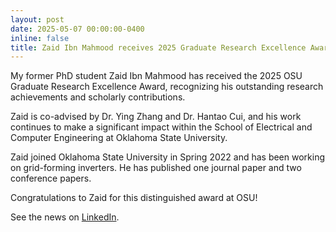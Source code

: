 ```yaml
---
layout: post
date: 2025-05-07 00:00:00-0400
inline: false
title: Zaid Ibn Mahmood receives 2025 Graduate Research Excellence Award at OSU
---
```


My former PhD student Zaid Ibn Mahmood has received the 2025 OSU Graduate Research Excellence Award, recognizing his outstanding research achievements and scholarly contributions.

Zaid is co-advised by Dr. Ying Zhang and Dr. Hantao Cui, and his work continues to make a significant impact within the School of Electrical and Computer Engineering at Oklahoma State University.

Zaid joined Oklahoma State University in Spring 2022 and has been working on grid-forming inverters. He has published one journal paper and two conference papers.

Congratulations to Zaid for this distinguished award at OSU!

See the news on [LinkedIn](https://www.linkedin.com/posts/osu-ece_researchexcellence-graduateaward-osuece-activity-7323464637390225409-DQUu).